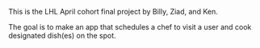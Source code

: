 This is the LHL April cohort final project by Billy, Ziad, and Ken.

The goal is to make an app that schedules a chef to visit a user and cook designated dish(es) on the spot.